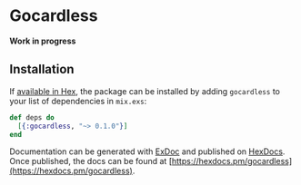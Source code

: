 # Gocardless

****Work in progress****

## Installation

If [available in Hex](https://hex.pm/docs/publish), the package can be installed
by adding `gocardless` to your list of dependencies in `mix.exs`:

```elixir
def deps do
  [{:gocardless, "~> 0.1.0"}]
end
```

Documentation can be generated with [ExDoc](https://github.com/elixir-lang/ex_doc)
and published on [HexDocs](https://hexdocs.pm). Once published, the docs can
be found at [https://hexdocs.pm/gocardless](https://hexdocs.pm/gocardless).

